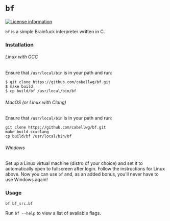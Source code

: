 # `bf`
[![License information](https://img.shields.io/badge/license-MIT-lightgrey.svg)](https://github.com/cabellwg/bf/blob/master/LICENSE)

`bf` is a simple Brainfuck interpreter written in C.

### Installation

###### Linux with GCC

Ensure that `/usr/local/bin` is in your path and run:

```
$ git clone https://github.com/cabellwg/bf.git
$ make build
$ cp build/bf /usr/local/bin/bf
```

###### MacOS (or Linux with Clang)

Ensure that `/usr/local/bin` is in your path and run:

```
git clone https://github.com/cabellwg/bf.git
make build cc=clang
cp build/bf /usr/local/bin/bf
```

###### Windows

Set up a Linux virtual machine (distro of your choice) and set it to automatically open to fullscreen after login. Follow the instructions for Linux above. Now you can use `bf` and, as an added bonus, you'll never have to use Windows again!

### Usage

```
bf bf_src.bf
```

Run `bf --help` to view a list of available flags.


